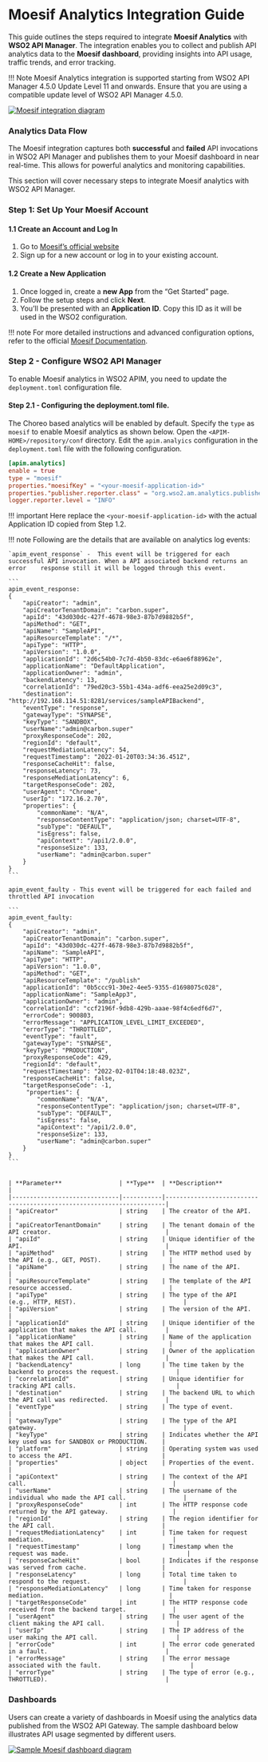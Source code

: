 # Moesif Analytics Integration Guide

This guide outlines the steps required to integrate **Moesif Analytics** with **WSO2 API Manager**. The integration enables you to collect and publish API analytics data to the **Moesif dashboard**, providing insights into API usage, traffic trends, and error tracking.

!!! Note
    Moesif Analytics integration is supported starting from WSO2 API Manager 4.5.0 Update Level 11 and onwards. Ensure that you are using a compatible update level of WSO2 API Manager 4.5.0.

<a href="{{base_path}}/assets/img/analytics/moesif/moesif-data-flow.png"><img src="{{base_path}}/assets/img/analytics/moesif/moesif-data-flow.png" alt="Moesif integration diagram"></a>

### Analytics Data Flow

The Moesif integration captures both **successful** and **failed** API invocations in WSO2 API Manager and publishes them to your Moesif dashboard in near real-time. This allows for powerful analytics and monitoring capabilities.

This section will cover necessary steps to integrate Moesif analytics with WSO2 API Manager.

### Step 1: Set Up Your Moesif Account

#### 1.1 Create an Account and Log In

1. Go to [Moesif’s official website](https://www.moesif.com/)  
2. Sign up for a new account or log in to your existing account.

#### 1.2 Create a New Application

1. Once logged in, create a **new App** from the “Get Started” page.  
2. Follow the setup steps and click **Next**.  
3. You’ll be presented with an **Application ID**. Copy this ID as it will be used in the WSO2 configuration.

!!! note
    For more detailed instructions and advanced configuration options, refer to the official [Moesif Documentation](https://www.moesif.com/docs).

### Step 2 - Configure WSO2 API Manager

To enable Moesif analytics in WSO2 APIM, you need to update the `deployment.toml` configuration file.

#### Step 2.1 - Configuring the deployment.toml file.

The Choreo based analytics will be enabled by default. Specify the `type` as `moesif` to enable Moesif analytics as shown below. Open the `<APIM-HOME>/repository/conf` directory. Edit the `apim.analyics` configuration in the `deployment.toml` file with the following configuration.

```toml
[apim.analytics]
enable = true
type = "moesif"
properties."moesifKey" = "<your-moesif-application-id>"
properties."publisher.reporter.class" = "org.wso2.am.analytics.publisher.reporter.moesif.MoesifReporter"
logger.reporter.level = "INFO"
```

!!! important
    Here replace the `<your-moesif-application-id>` with the actual Application ID copied from Step 1.2.

!!! note
    Following are the details that are available on analytics log events: 

    `apim_event_response` -  This event will be triggered for each successful API invocation. When a API associated backend returns an error    response still it will be logged through this event.

    ```
    apim_event_response:
    {
        "apiCreator": "admin",
        "apiCreatorTenantDomain": "carbon.super",
        "apiId": "43d030dc-427f-4678-98e3-87b7d9882b5f",
        "apiMethod": "GET",
        "apiName": "SampleAPI",
        "apiResourceTemplate": "/*",
        "apiType": "HTTP",
        "apiVersion": "1.0.0",
        "applicationId": "2d6c54b0-7c7d-4b50-83dc-e6ae6f88962e",
        "applicationName": "DefaultApplication",
        "applicationOwner": "admin",
        "backendLatency": 13,
        "correlationId": "79ed20c3-55b1-434a-adf6-eea25e2d09c3",
        "destination": "http://192.168.114.51:8281/services/sampleAPIBackend",
        "eventType": "response",
        "gatewayType": "SYNAPSE",
        "keyType": "SANDBOX",
        "userName":"admin@carbon.super"
        "proxyResponseCode": 202,
        "regionId": "default",
        "requestMediationLatency": 54,
        "requestTimestamp": "2022-01-20T03:34:36.451Z",
        "responseCacheHit": false,
        "responseLatency": 73,
        "responseMediationLatency": 6,
        "targetResponseCode": 202,
        "userAgent": "Chrome",
        "userIp": "172.16.2.70",
        "properties": {
            "commonName": "N/A",
            "responseContentType": "application/json; charset=UTF-8",
            "subType": "DEFAULT",
            "isEgress": false,
            "apiContext": "/api1/2.0.0",
            "responseSize": 133,
            "userName": "admin@carbon.super"
        }
    }
    ```

    apim_event_faulty - This event will be triggered for each failed and throttled API invocation
    
    ```
    apim_event_faulty:
    {
        "apiCreator": "admin",
        "apiCreatorTenantDomain": "carbon.super",
        "apiId": "43d030dc-427f-4678-98e3-87b7d9882b5f",
        "apiName": "SampleAPI",
        "apiType": "HTTP",
        "apiVersion": "1.0.0",
        "apiMethod": "GET",
        "apiResourceTemplate": "/publish"
        "applicationId": "0b5ccc91-30e2-4ee5-9355-d1698075c028",
        "applicationName": "SampleApp3",
        "applicationOwner": "admin",
        "correlationId": "ccf2196f-9db8-429b-aaae-98f4c6edf6d7",
        "errorCode": 900803,
        "errorMessage": "APPLICATION_LEVEL_LIMIT_EXCEEDED",
        "errorType": "THROTTLED",
        "eventType": "fault",
        "gatewayType": "SYNAPSE",
        "keyType": "PRODUCTION",
        "proxyResponseCode": 429,
        "regionId": "default",
        "requestTimestamp": "2022-02-01T04:18:48.023Z",
        "responseCacheHit": false,
        "targetResponseCode": -1,
         "properties": {
            "commonName": "N/A",
            "responseContentType": "application/json; charset=UTF-8",
            "subType": "DEFAULT",
            "isEgress": false,
            "apiContext": "/api1/2.0.0",
            "responseSize": 133,
            "userName": "admin@carbon.super"
        }
    }
    ```
    

    | **Parameter**                | **Type**  | **Description**                                                      |
    |------------------------------|-----------|----------------------------------------------------------------------|
    | "apiCreator"                 | string    | The creator of the API.                                              |
    | "apiCreatorTenantDomain"     | string    | The tenant domain of the API creator.                                |
    | "apiId"                      | string    | Unique identifier of the API.                                        |
    | "apiMethod"                  | string    | The HTTP method used by the API (e.g., GET, POST).                   |
    | "apiName"                    | string    | The name of the API.                                                 |
    | "apiResourceTemplate"        | string    | The template of the API resource accessed.                           |
    | "apiType"                    | string    | The type of the API (e.g., HTTP, REST).                              |
    | "apiVersion"                 | string    | The version of the API.                                              |
    | "applicationId"              | string    | Unique identifier of the application that makes the API call.        |
    | "applicationName"            | string    | Name of the application that makes the API call.                     |
    | "applicationOwner"           | string    | Owner of the application that makes the API call.                    |
    | "backendLatency"             | long      | The time taken by the backend to process the request.                |
    | "correlationId"              | string    | Unique identifier for tracking API calls.                            |
    | "destination"                | string    | The backend URL to which the API call was redirected.                |
    | "eventType"                  | string    | The type of event.                                                   |
    | "gatewayType"                | string    | The type of the API gateway.                                         |
    | "keyType"                    | string    | Indicates whether the API key used was for SANDBOX or PRODUCTION.    |
    | "platform"                   | string    | Operating system was used to access the API.                         |
    | "properties"                 | object    | Properties of the event.                                             |
    | "apiContext"                 | string    | The context of the API call.                                         |
    | "userName"                   | string    | The username of the individual who made the API call.                |
    | "proxyResponseCode"          | int       | The HTTP response code returned by the API gateway.                  |
    | "regionId"                   | string    | The region identifier for the API call.                              |
    | "requestMediationLatency"    | int       | Time taken for request mediation.                                    |
    | "requestTimestamp"           | long      | Timestamp when the request was made.                                 |
    | "responseCacheHit"           | bool      | Indicates if the response was served from cache.                     |
    | "responseLatency"            | long      | Total time taken to respond to the request.                          |
    | "responseMediationLatency"   | long      | Time taken for response mediation.                                   |
    | "targetResponseCode"         | int       | The HTTP response code received from the backend target.             |
    | "userAgent"                  | string    | The user agent of the client making the API call.                    |
    | "userIp"                     | string    | The IP address of the user making the API call.                      |
    | "errorCode"                  | int       | The error code generated in a fault.                                 |
    | "errorMessage"               | string    | The error message associated with the fault.                         |
    | "errorType"                  | string    | The type of error (e.g., THROTTLED).                                 |

### Dashboards

Users can create a variety of dashboards in Moesif using the analytics data published from the WSO2 API Gateway. The sample dashboard below illustrates API usage segmented by different users.

<a href="{{base_path}}/assets/img/analytics/moesif/sample-dashboard-img.png"><img src="{{base_path}}/assets/img/analytics/moesif/sample-dashboard-img.png" alt="Sample Moesif dashboard diagram"></a>